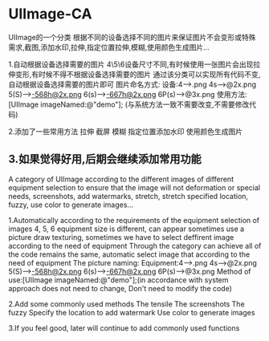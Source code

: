 # UIImage-CA
UIImage的一个分类
  根据不同的设备选择不同的图片来保证图片不会变形或特殊需求,截图,添加水印,拉伸,指定位置拉伸,模糊,使用颜色生成图片...

1.自动根据设备选择需要的图片
  4\5\6设备尺寸不同,有时候使用一张图片会出现拉伸变形,有时候不得不根据设备选择需要的图片
  通过该分类可以实现所有代码不变,自动根据设备选择需要的图片即可
  图片命名方式: 
  设备:4-->.png   4s-->@2x.png   5(S)-->-568h@2x.png    6(s)-->-667h@2x.png   6P(s)-->@3x.png
  使用方法:[UIImage imageNamed:@"demo"];  (与系统方法一致不需要改变,不需要修改代码)
  
2.添加了一些常用方法
  拉伸
  截屏
  模糊
  指定位置添加水印
  使用颜色生成图片
  
3.如果觉得好用,后期会继续添加常用功能
------------------------------------------------------------------------------------
A category of UIImage
  according to the different images of different equipment selection to ensure that the image will not deformation or special needs, screenshots, add watermarks, stretch, stretch specified location, fuzzy, use color to generate images...
  
1.Automatically according to the requirements of the equipment selection of images
  4, 5, 6 equipment size is different, can appear sometimes use a picture draw texturing, sometimes we have to select deffirent image according to the need of equipment 
  Through the category can achieve all of the code remains the same, automatic select image that according to the need of equipment 
  The picture naming:
  Equipment:4-->.png   4s-->@2x.png   5(S)-->-568h@2x.png    6(s)-->-667h@2x.png   6P(s)-->@3x.png
  Method of use:[UIImage imageNamed:@"demo"];(in accordance with system approach does not need to change, Don't need to modify the code)

2.Add some commonly used methods
  The tensile
  The screenshots
  The fuzzy
  Specify the location to add watermark
  Use color to generate images

3.If you feel good, later will continue to add commonly used functions

